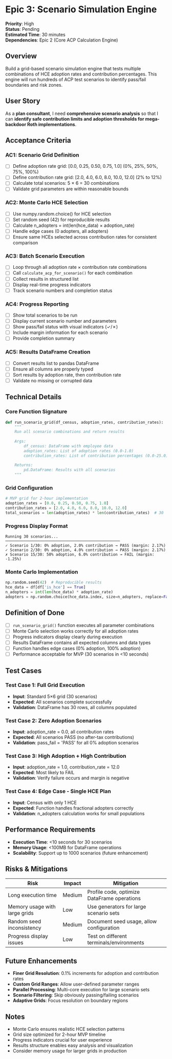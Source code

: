 # Epic 3: Scenario Simulation Engine

**Priority**: High  
**Status**: Pending  
**Estimated Time**: 30 minutes  
**Dependencies**: Epic 2 (Core ACP Calculation Engine)

## Overview

Build a grid-based scenario simulation engine that tests multiple combinations of HCE adoption rates and contribution percentages. This engine will run hundreds of ACP test scenarios to identify pass/fail boundaries and risk zones.

## User Story

As a **plan consultant**, I need **comprehensive scenario analysis** so that I can **identify safe contribution limits and adoption thresholds for mega-backdoor Roth implementations**.

## Acceptance Criteria

### AC1: Scenario Grid Definition
- [ ] Define adoption rate grid: [0.0, 0.25, 0.50, 0.75, 1.0] (0%, 25%, 50%, 75%, 100%)
- [ ] Define contribution rate grid: [2.0, 4.0, 6.0, 8.0, 10.0, 12.0] (2% to 12%)
- [ ] Calculate total scenarios: 5 × 6 = 30 combinations
- [ ] Validate grid parameters are within reasonable bounds

### AC2: Monte Carlo HCE Selection
- [ ] Use numpy.random.choice() for HCE selection
- [ ] Set random seed (42) for reproducible results
- [ ] Calculate n_adopters = int(len(hce_data) × adoption_rate)
- [ ] Handle edge cases (0 adopters, all adopters)
- [ ] Ensure same HCEs selected across contribution rates for consistent comparison

### AC3: Batch Scenario Execution
- [ ] Loop through all adoption rate × contribution rate combinations
- [ ] Call `calculate_acp_for_scenario()` for each combination
- [ ] Collect results in structured list
- [ ] Display real-time progress indicators
- [ ] Track scenario numbers and completion status

### AC4: Progress Reporting
- [ ] Show total scenarios to be run
- [ ] Display current scenario number and parameters
- [ ] Show pass/fail status with visual indicators (✓/✗)
- [ ] Include margin information for each scenario
- [ ] Provide completion summary

### AC5: Results DataFrame Creation
- [ ] Convert results list to pandas DataFrame
- [ ] Ensure all columns are properly typed
- [ ] Sort results by adoption rate, then contribution rate
- [ ] Validate no missing or corrupted data

## Technical Details

### Core Function Signature
```python
def run_scenario_grid(df_census, adoption_rates, contribution_rates):
    """
    Run all scenario combinations and return results
    
    Args:
        df_census: DataFrame with employee data
        adoption_rates: List of adoption rates (0.0-1.0)
        contribution_rates: List of contribution percentages (0.0-25.0)
    
    Returns:
        pd.DataFrame: Results with all scenarios
    """
```

### Grid Configuration
```python
# MVP grid for 2-hour implementation
adoption_rates = [0.0, 0.25, 0.50, 0.75, 1.0]
contribution_rates = [2.0, 4.0, 6.0, 8.0, 10.0, 12.0]
total_scenarios = len(adoption_rates) * len(contribution_rates)  # 30
```

### Progress Display Format
```
Running 30 scenarios...
──────────────────────────────────────────────────
✓ Scenario 1/30: 0% adoption, 2.0% contribution → PASS (margin: 2.17%)
✓ Scenario 2/30: 0% adoption, 4.0% contribution → PASS (margin: 2.17%)
✗ Scenario 15/30: 50% adoption, 6.0% contribution → FAIL (margin: -1.25%)
```

### Monte Carlo Implementation
```python
np.random.seed(42)  # Reproducible results
hce_data = df[df['is_hce'] == True]
n_adopters = int(len(hce_data) * adoption_rate)
adopters = np.random.choice(hce_data.index, size=n_adopters, replace=False)
```

## Definition of Done

- [ ] `run_scenario_grid()` function executes all parameter combinations
- [ ] Monte Carlo selection works correctly for all adoption rates
- [ ] Progress indicators display clearly during execution
- [ ] Results DataFrame contains all expected columns and data types
- [ ] Function handles edge cases (0% adoption, 100% adoption)
- [ ] Performance acceptable for MVP (30 scenarios in <10 seconds)

## Test Cases

### Test Case 1: Full Grid Execution
- **Input**: Standard 5×6 grid (30 scenarios)
- **Expected**: All scenarios complete successfully
- **Validation**: DataFrame has 30 rows, all columns populated

### Test Case 2: Zero Adoption Scenarios
- **Input**: adoption_rate = 0.0, all contribution rates
- **Expected**: All scenarios PASS (no after-tax contributions)
- **Validation**: pass_fail = 'PASS' for all 0% adoption scenarios

### Test Case 3: High Adoption + High Contribution
- **Input**: adoption_rate = 1.0, contribution_rate = 12.0
- **Expected**: Most likely to FAIL
- **Validation**: Verify failure occurs and margin is negative

### Test Case 4: Edge Case - Single HCE Plan
- **Input**: Census with only 1 HCE
- **Expected**: Function handles fractional adopters correctly
- **Validation**: n_adopters calculation works for small populations

## Performance Requirements

- **Execution Time**: <10 seconds for 30 scenarios
- **Memory Usage**: <100MB for DataFrame operations
- **Scalability**: Support up to 1000 scenarios (future enhancement)

## Risks & Mitigations

| Risk | Impact | Mitigation |
|------|--------|------------|
| Long execution time | Medium | Profile code, optimize DataFrame operations |
| Memory usage with large grids | Low | Use generators for large scenario sets |
| Random seed inconsistency | Medium | Document seed usage, allow configuration |
| Progress display issues | Low | Test on different terminals/environments |

## Future Enhancements

- **Finer Grid Resolution**: 0.1% increments for adoption and contribution rates
- **Custom Grid Ranges**: Allow user-defined parameter ranges
- **Parallel Processing**: Multi-core execution for large scenario sets
- **Scenario Filtering**: Skip obviously passing/failing scenarios
- **Adaptive Grids**: Focus resolution on boundary regions

## Notes

- Monte Carlo ensures realistic HCE selection patterns
- Grid size optimized for 2-hour MVP timeline
- Progress indicators crucial for user experience
- Results structure enables easy analysis and visualization
- Consider memory usage for larger grids in production